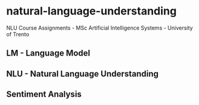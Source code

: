 # natural-language-understanding
NLU Course Assignments - MSc Artificial Intelligence Systems - University of Trento

## LM - Language Model

## NLU - Natural Language Understanding

## Sentiment Analysis